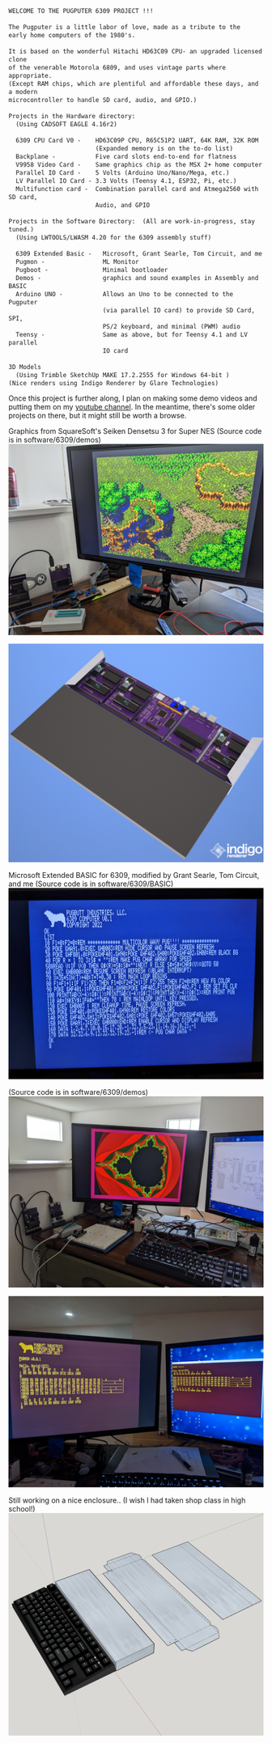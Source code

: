 ```
WELCOME TO THE PUGPUTER 6309 PROJECT !!!

The Pugputer is a little labor of love, made as a tribute to the 
early home computers of the 1980's.  

It is based on the wonderful Hitachi HD63C09 CPU- an upgraded licensed clone 
of the venerable Motorola 6809, and uses vintage parts where appropriate. 
(Except RAM chips, which are plentiful and affordable these days, and a modern 
microcontroller to handle SD card, audio, and GPIO.)

Projects in the Hardware directory: 
  (Using CADSOFT EAGLE 4.16r2)

  6309 CPU Card V0 -    HD63C09P CPU, R65C51P2 UART, 64K RAM, 32K ROM 
                        (Expanded memory is on the to-do list) 
  Backplane -           Five card slots end-to-end for flatness 
  V9958 Video Card -    Same graphics chip as the MSX 2+ home computer 
  Parallel IO Card -    5 Volts (Arduino Uno/Nano/Mega, etc.) 
  LV Parallel IO Card - 3.3 Volts (Teensy 4.1, ESP32, Pi, etc.)
  Multifunction card -  Combination parallel card and Atmega2560 with SD card, 
                        Audio, and GPIO

Projects in the Software Directory:  (All are work-in-progress, stay tuned.) 
  (Using LWTOOLS/LWASM 4.20 for the 6309 assembly stuff)

  6309 Extended Basic -   Microsoft, Grant Searle, Tom Circuit, and me
  Pugmon -                ML Monitor
  Pugboot -               Minimal bootloader
  Demos -                 graphics and sound examples in Assembly and BASIC
  Arduino UNO -           Allows an Uno to be connected to the Pugputer 
                          (via parallel IO card) to provide SD Card, SPI, 
                          PS/2 keyboard, and minimal (PWM) audio
  Teensy -                Same as above, but for Teensy 4.1 and LV parallel 
                          IO card

3D Models 
  (Using Trimble SketchUp MAKE 17.2.2555 for Windows 64-bit )
(Nice renders using Indigo Renderer by Glare Technologies)

```
Once this project is further along, I plan on making some demo videos and
putting them on my [youtube channel](https://www.youtube.com/appliedcryogenics).
In the meantime, there's some older projects on there, but it might still
be worth a browse. 

Graphics from SquareSoft's Seiken Densetsu 3 for Super NES (Source code is in software/6309/demos)
![mana](https://raw.githubusercontent.com/caiannello/Pugputer6309/main/Photos/Squaresoft%20Tilemap%20Seiken%20Densetsu%203.jpg)

![bottom](https://raw.githubusercontent.com/caiannello/Pugputer6309/main/Photos/wedge_kb_bot.png)

Microsoft Extended BASIC for 6309, modified by Grant Searle, Tom Circuit, and me (Source code is in software/6309/BASIC)
![basic](https://raw.githubusercontent.com/caiannello/Pugputer6309/main/Photos/Extended%20BASIC%20on%20VDP.jpg)

(Source code is in software/6309/demos)
![mandelbrot](https://raw.githubusercontent.com/caiannello/Pugputer6309/main/Photos/Mandelbrot%20Demo.jpg)

![pugmon](https://raw.githubusercontent.com/caiannello/Pugputer6309/main/Photos/Pugmon%20on%20both%20VDP%20and%20UART.jpg)

Still working on a nice enclosure.. (I wish I had taken shop class in high school!)
![case design](https://raw.githubusercontent.com/caiannello/Pugputer6309/main/Photos/wedge_kb_model.png)
